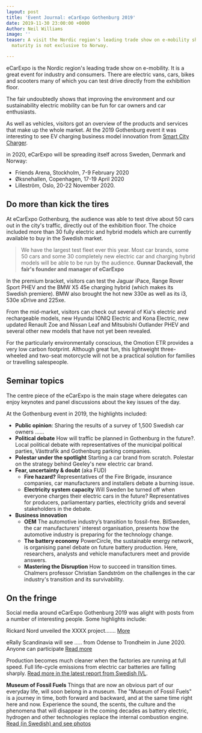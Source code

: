 ```yaml
---
layout: post
title: 'Event Journal: eCarExpo Gothenburg 2019'
date: 2019-11-30 23:00:00 +0000
Author: Neil Williams
image: ''
teaser: A visit the Nordic region's leading trade show on e-mobility showed that market
  maturity is not exclusive to Norway.

---
```

eCarExpo is the Nordic region's leading trade show on e-mobility. It is a great event for industry and consumers. There are electric vans, cars, bikes and scooters many of which you can test drive directly from the exhibition floor.

The fair undoubtedly shows that improving the environment and our sustainability electric mobility can be fun for car owners and car enthusiasts.

As well as vehicles, visitors got an overview of the products and services that make up the whole market. At the 2019 Gothenburg event it was interesting to see EV charging business model innovation from [Smart City Charger](http://smartcitycharger.com). 

in 2020, eCarExpo will be spreading itself across Sweden, Denmark and Norway:

- Friends Arena, Stockholm, 7-9 February 2020
- Øksnehallen, Copenhagen, 17-19 April 2020
- Lilleström, Oslo, 20-22 November 2020.

## Do more than kick the tires
At eCarExpo Gothenburg, the audience was able to test drive about 50 cars out in the city's traffic, directly out of the exhibition floor. The choice included more than 30 fully electric and hybrid models which are currently available to buy in the Swedish market.

> We have the largest test fleet ever this year. Most car brands, some 50 cars and some 30 completely new electric car and charging hybrid models will be able to be run by the audience. **Gunnar Dackevall, the fair's founder and manager of eCarExpo**

In the premium bracket, visitors can test the Jaguar iPace, Range Rover Sport PHEV and the BMW X5 45e charging hybrid (which makes its Swedish premiere). BMW also brought the hot new 330e as well as its i3, 530e xDrive and 225xe. 

From the mid-market, visitors can check out several of Kia's electric and rechargeable models, new Hyundai IONIQ Electric and Kona Electric, new updated Renault Zoe and Nissan Leaf and Mitsubishi Outlander PHEV and several other new models that have not yet been revealed.

For the particularly environmentally conscious, the Omotion ETR provides a very low carbon footprint. Although great fun, this lightweight three-wheeled and two-seat motorcycle will not be a practical solution for families or travelling salespeople.

## Seminar topics
The centre piece of the eCarExpo is the main stage where delegates can enjoy keynotes and panel discussions about the key issues of the day. 

At the Gothenburg event in 2019, the highlights included:

- **Public opinion**: Sharing the results of a survey of 1,500 Swedish car owners ......
- **Political debate** How will traffic be planned in Gothenburg in the future?.  Local political debate with representatives of the municipal political parties, Västtrafik and Gothenburg parking companies.
- **Polestar under the spotlight** Starting a car brand from scratch. Polestar on the strategy behind Geeley's new electric car brand.
- **Fear, uncertainty & doubt** (aka FUD)
	- **Fire hazard?**  Representatives of the Fire Brigade, insurance companies, car manufacturers and installers debate a burning issue.
	- **Electricity system capacity**  Will Sweden be turned off when everyone charges their electric cars in the future? Representatives for producers, parliamentary parties, electricity grids and several stakeholders in the debate.
- **Business innovation**
	- **OEM** The automotive industry’s transition to fossil-free. BilSweden, the car manufacturers' interest organisation, presents how the automotive industry is preparing for the technology change.
	- **The battery economy** PowerCircle, the sustainable energy network, is organising panel debate on future battery production.  Here, researchers, analysts and vehicle manufacturers meet and provide answers.
	- **Mastering the Disruption** How to succeed in transition times.  Chalmers professor Christian Sandström on the challenges in the car industry's transition and its survivability.

## On the fringe
Social media around eCarExpo Gothenburg 2019 was alight with posts from a number of interesting people. Some highlights include:

Rickard Nord unveiled the XXXX project.......
[More](https://www.linkedin.com/posts/rickardnord_p%C3%A5-fredag-p%C3%A5-ecar-expo-p%C3%A5-svenska-m%C3%A4ssan-activity-6605550968736141313-hOcs)

eRally Scandinavia will see ..... from Odense to Trondheim in June 2020. Anyone can participate [Read more](https://www.linkedin.com/posts/groflaaten_elbilmagasinet-erallyskandinavia-activity-6605405653412397056-DD4-)

Production becomes much cleaner when the factories are running at full speed. Full life-cycle emissions from electric car batteries are falling sharply. [Read more in the latest report from Swedish IVL](https://www.ivl.se/download/18.14d7b12e16e3c5c36271070/1574923989017/C444.pdf).

**Museum of Fossil Fuels** Things that are now an obvious part of our everyday life, will soon belong in a museum. The "Museum of Fossil Fuels" is a journey in time, both forward and backward, and at the same time right here and now. Experience the sound, the scents, the culture and the phenomena that will disappear in the coming decades as battery electric, hydrogen and other technologies replace the internal combustion engine. [Read (in Swedish) and see photos](http://ecarexpo.se/upplev-museum-of-fossil-fuels-pa-ecar-expo/)